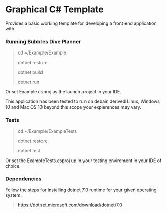Graphical C# Template
====================

Provides a basic working template for developing a front end application with.

### Running Bubbles Dive Planner

> cd ~/Example/Example
> 
> dotnet restore
> 
> dotnet build
> 
> dotnet run

Or set Example.csproj as the launch project in your IDE. 

This application has been tested to run on debain derived Linux, Windows 10 and Mac OS 10 beyond this scope your expierences may vary.

### Tests

> cd ~/Example/ExampleTests
> 
> dotnet restore
> 
> dotnet test

Or set the ExampleTests.csproj up in your testing enviroment in your IDE of choice.

### Dependencies

Follow the steps for installing dotnet 7.0 runtime for your given operating system.

> https://dotnet.microsoft.com/download/dotnet/7.0
